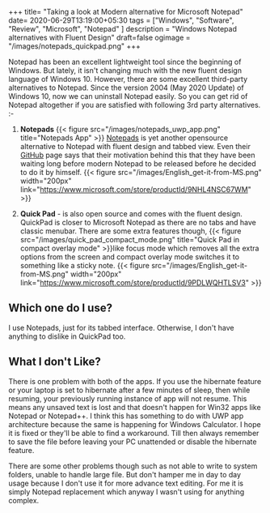 +++
title= "Taking a look at Modern alternative for Microsoft Notepad"
date= 2020-06-29T13:19:00+05:30
tags = ["Windows", "Software", "Review", "Microsoft", "Notepad" ]
description = "Windows Notepad alternatives with Fluent Design"
draft=false
ogimage = "/images/notepads_quickpad.png"
+++

Notepad has been an excellent lightweight tool since the beginning of Windows. But lately, it isn't changing much with the new fluent design language of Windows 10. However, there are some excellent third-party alternatives to Notepad. Since the version 2004 (May 2020 Update) of Windows 10, now we can uninstall Notepad easily. So you can get rid of Notepad altogether if you are satisfied with following 3rd party alternatives. :-
<!--more-->
1. **Notepads** {{< figure src="/images/notepads_uwp_app.png" title="Notepads App" >}} [Notepads](https://www.notepadsapp.com/) is yet another opensource alternative to Notepad with fluent design and tabbed view. Even their [GitHub](https://github.com/JasonStein/Notepads) page says that their motivation behind this that they have been waiting long before modern Notepad to be released before he decided to do it by himself. {{< figure src="/images/English_get-it-from-MS.png"  width="200px" link="https://www.microsoft.com/store/productId/9NHL4NSC67WM" >}}

2. **Quick Pad** - is also open source and comes with the fluent design. QuickPad is closer to Microsoft Notepad as there are no tabs and have classic menubar. There are some extra features though, {{< figure src="/images/quick_pad_compact_mode.png" title="Quick Pad in compact overlay mode" >}}like focus mode which removes all the extra options from the screen and compact overlay mode switches it to something like a sticky note. {{< figure src="/images/English_get-it-from-MS.png"  width="200px" link="https://www.microsoft.com/store/productId/9PDLWQHTLSV3" >}}

## Which one do I use?
I use Notepads, just for its tabbed interface. Otherwise, I don't have anything to dislike in QuickPad too.

## What I don't Like?
There is one problem with both of the apps. If you use the hibernate feature or your laptop is set to hibernate after a few minutes of sleep, then while resuming, your previously running instance of app will not resume. This means any unsaved text is lost and that doesn't happen for Win32 apps like Notepad or Notepad++. I think this has something to do with UWP app architecture because the same is happening for Windows Calculator. I hope it is fixed or they'll be able to find a workaround.
Till then always remember to save the file before leaving your PC unattended or disable the hibernate feature.

There are some other problems though such as not able to write to system folders, unable to handle large file. But don't hamper me in day to day usage because I don't use it for more advance text editing. For me it is simply Notepad replacement which anyway I wasn't using for anything complex.



